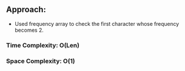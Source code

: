 ## Approach:
* Used frequency array to check the first character whose frequency becomes 2.
​
### Time Complexity: O(Len)
### Space Complexity: O(1)
